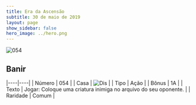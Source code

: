 ```yaml
---
title: Era da Ascensão
subtitle: 30 de maio de 2019
layout: page
show_sidebar: false
hero_image: ../hero.png
---
```


![054](https://cdn.keyforgegame.com/media/card_front/pt/435_054_RJ9RJ97V47X6_pt.png)

## Banir

|----|----|
| Número | 054 |
| Casa | ![Dis](https://archonarcana.com/images/thumb/e/e8/Dis.png/22px-Dis.png "Dis") |
| Tipo | Ação |
| Bônus | 1A |
| Texto | Jogar: Coloque uma criatura inimiga no arquivo do seu oponente. |
| Raridade | Comum |
